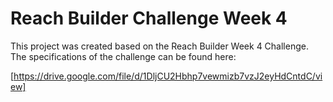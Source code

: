 # Reach Builder Challenge Week 4

This project was created based on the Reach Builder Week 4 Challenge.
The specifications of the challenge can be found here:

[https://drive.google.com/file/d/1DljCU2Hbhp7vewmizb7vzJ2eyHdCntdC/view]
